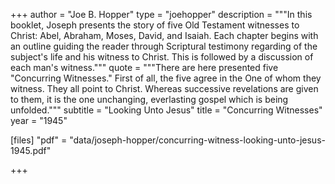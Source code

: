 +++
author = "Joe B. Hopper"
type = "joehopper"
description = """In this booklet, Joseph presents the story of five Old Testament witnesses to Christ: Abel, Abraham, Moses, David, and Isaiah. Each chapter begins with an outline guiding the reader through Scriptural testimony regarding of the subject's life and his witness to Christ. This is followed by a discussion of each man's witness."""
quote = """There are here presented five "Concurring Witnesses." First of all, the five agree in the One of whom they witness. They all point to Christ. Whereas successive revelations are given to them, it is the one unchanging, everlasting gospel which is being unfolded."""
subtitle = "Looking Unto Jesus"
title = "Concurring Witnesses"
year = "1945"

[files]
"pdf" = "data/joseph-hopper/concurring-witness-looking-unto-jesus-1945.pdf"

+++